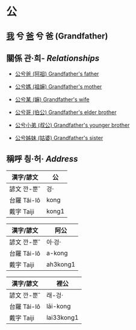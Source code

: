# 公
## [我](member1.md) 兮 [爸](member2.md) 兮 爸 (Grandfather)

## 關係 관·희- _Relationships_

- [公兮爸 (阿祖) Grandfather's father](member29.md)

- [公兮媽 (祖嫲) Grandfather's mother](member30.md)

- [公兮某 (嫲) Grandfather's wife](member9.md)

- [公兮哥 (伯公) Grandfather's elder brother](member26.md)

- [公兮小弟 (叔公) Grandfather's younger brother](member27.md)

- [公兮姊妹 (姑婆) Grandfather's sister](member28.md)



## 稱呼 칑·허· _Address_

漢字/諺文 | 公
--- | ---
諺文 깐-뿐ˆ | 겅·
台羅 Tâi-lô | kong
戴字 Taiji | kong1


漢字/諺文 | 阿公
--- | ---
諺文 깐-뿐ˆ | 아·겅·
台羅 Tâi-lô | a-kong
戴字 Taiji | ah3kong1


漢字/諺文 | 裡公
--- | ---
諺文 깐-뿐ˆ | 래-겅·
台羅 Tâi-lô | lāi-kong
戴字 Taiji | lai33kong1


